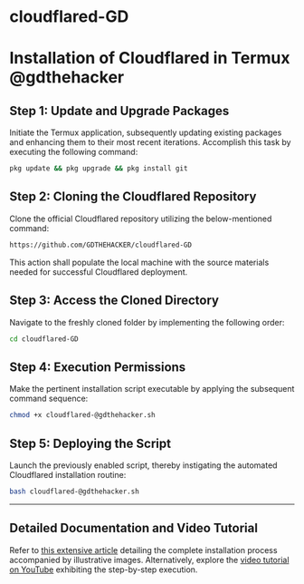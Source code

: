 # cloudflared-GD

Installation of Cloudflared in Termux  @gdthehacker
==========================================================

Step 1: Update and Upgrade Packages
------------------------------------

Initiate the Termux application, subsequently updating existing packages and enhancing them to their most recent iterations. Accomplish this task by executing the following command:
```bash
pkg update && pkg upgrade && pkg install git
```

Step 2: Cloning the Cloudflared Repository
-----------------------------------------

Clone the official Cloudflared repository utilizing the below-mentioned command:
```bash
https://github.com/GDTHEHACKER/cloudflared-GD
```
This action shall populate the local machine with the source materials needed for successful Cloudflared deployment.

Step 3: Access the Cloned Directory
----------------------------------

Navigate to the freshly cloned folder by implementing the following order:
```bash
cd cloudflared-GD
```

Step 4: Execution Permissions
-----------------------------

Make the pertinent installation script executable by applying the subsequent command sequence:
```bash
chmod +x cloudflared-@gdthehacker.sh
```

Step 5: Deploying the Script
----------------------------

Launch the previously enabled script, thereby instigating the automated Cloudflared installation routine:
```bash
bash cloudflared-@gdthehacker.sh
```
----------------------------------------
Detailed Documentation and Video Tutorial
----------------------------------------

Refer to [this extensive article](https://####) detailing the complete installation process accompanied by illustrative images. Alternatively, explore the [video tutorial on YouTube](https://xxxxx) exhibiting the step-by-step execution.
